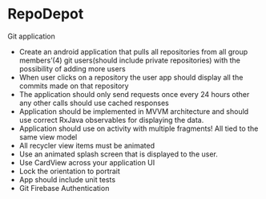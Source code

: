 # RepoDepot
Git application
- Create an android application that pulls all repositories from all group members’(4) git users(should include private repositories) with the possibility of adding more users
- When user clicks on a repository the user app should display all the commits made on that repository
- The application should only send requests once every 24 hours other any other calls should use cached responses
- Application should be implemented in MVVM architecture and should use correct RxJava observables for displaying the data.
- Application should use on activity with multiple fragments! All tied to the same view model
- All recycler view items must be animated
- Use an animated splash screen that is displayed to the user.
- Use CardView across your application UI
- Lock the orientation to portrait
- App should include unit tests
- Git Firebase Authentication
